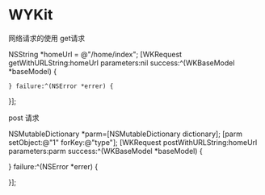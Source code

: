 # WYKit
 网络请求的使用
 get请求 

 NSString *homeUrl = @"/home/index";
 [WKRequest getWithURLString:homeUrl parameters:nil success:^(WKBaseModel *baseModel) {

    } failure:^(NSError *errer) {

 }];

post 请求

NSMutableDictionary *parm=[NSMutableDictionary dictionary];
[parm setObject:@"1" forKey:@"type"];
[WKRequest postWithURLString:homeUrl parameters:parm success:^(WKBaseModel *baseModel) {

} failure:^(NSError *errer) {

}];

